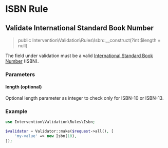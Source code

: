 # ISBN Rule
## Validate International Standard Book Number

> public Intervention\Validation\Rules\Isbn::__construct(?int $length = null)

The field under validation must be a valid [International Standard Book Number](https://en.wikipedia.org/wiki/International_Standard_Book_Number) (ISBN).

### Parameters

#### length (optional)

Optional length parameter as integer to check only for ISBN-10 or ISBN-13.

### Example

```php
use Intervention\Validation\Rules\Isbn;

$validator = Validator::make($request->all(), [
    'my-value' => new Isbn(10),
]);
```


